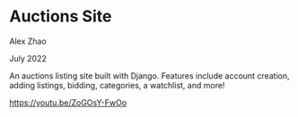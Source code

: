 # Auctions Site
Alex Zhao

July 2022

An auctions listing site built with Django. Features include account creation, adding listings, bidding, categories, a watchlist, and more!

https://youtu.be/ZoGOsY-FwOo
